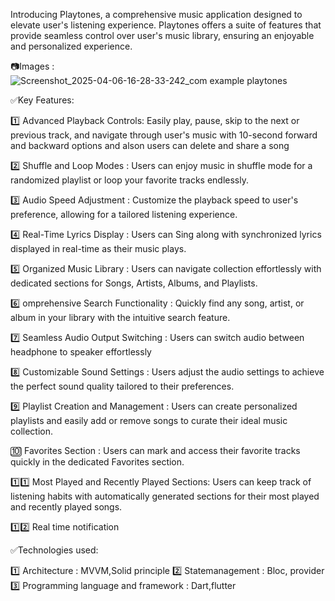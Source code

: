 Introducing Playtones, a comprehensive music application designed to elevate user's listening experience. Playtones offers a suite of features that provide seamless control over user's music library, ensuring an enjoyable and personalized experience.​


📷Images : ![Screenshot_2025-04-06-16-28-33-242_com example playtones](https://github.com/user-attachments/assets/c0df884d-c152-479c-b4cd-cb7d935164d0)


✅Key Features:

1️⃣ Advanced Playback Controls: Easily play, pause, skip to the next or previous track, and navigate through user's music with 10-second forward and backward options and alson users can delete and share a song

2️⃣ Shuffle and Loop Modes : Users can enjoy music in shuffle mode for a randomized playlist or loop your favorite tracks endlessly.​

3️⃣ Audio Speed Adjustment : Customize the playback speed to user's preference, allowing for a tailored listening experience.

4️⃣ Real-Time Lyrics Display : Users can Sing along with synchronized lyrics displayed in real-time as their music plays.​

5️⃣ Organized Music Library : Users can navigate collection effortlessly with dedicated sections for Songs, Artists, Albums, and Playlists.​

6️⃣ omprehensive Search Functionality : Quickly find any song, artist, or album in your library with the intuitive search feature.​

7️⃣ Seamless Audio Output Switching : Users can switch audio between headphone to speaker effortlessly​

8️⃣ Customizable Sound Settings : Users adjust the audio settings to achieve the perfect sound quality tailored to their preferences.​

9️⃣ Playlist Creation and Management : Users can create personalized playlists and easily add or remove songs to curate their ideal music collection.​

🔟 Favorites Section : Users can mark and access their favorite tracks quickly in the dedicated Favorites section.​

1️⃣1️⃣ Most Played and Recently Played Sections: Users can keep track of listening habits with automatically generated sections for their most played and recently played songs.​

1️⃣2️⃣ Real time notification 

✅Technologies used:

1️⃣ Architecture : MVVM,Solid principle 2️⃣ Statemanagement : Bloc, provider 3️⃣ Programming language and framework : Dart,flutter
